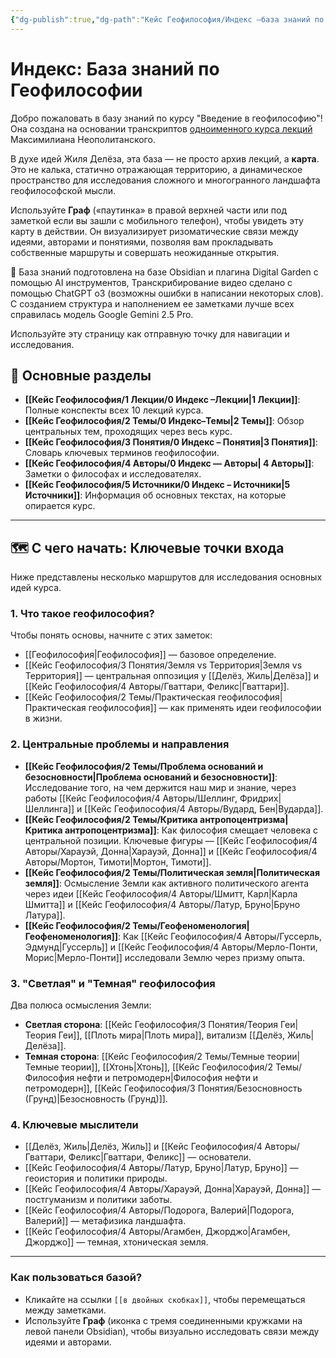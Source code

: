 ```yaml
---
{"dg-publish":true,"dg-path":"Кейс Геофилософия/Индекс –база знаний по Геофилософии","permalink":"/kejs-geofilosofiya/indeks-baza-znanij-po-geofilosofii/","hideInGraph":true,"pinned":true}
---
```



# Индекс: База знаний по Геофилософии

Добро пожаловать в базу знаний по курсу "Введение в геофилософию"!
Она создана на основании транскриптов  [одноименного курса лекций](https://youtube/sZ5y-9kIbDw?si=xqYSNwupECuOmw84) Максимилиана Неополитанского.

В духе идей Жиля Делёза, эта база — не просто архив лекций, а **карта**. Это не калька, статично отражающая территорию, а динамическое пространство для исследования сложного и многогранного ландшафта геофилософской мысли.

  Используйте **Граф** («паутинка» в правой верхней части или под заметкой если вы зашли с мобильного телефон), чтобы увидеть эту карту в действии. Он визуализирует ризоматические связи между идеями, авторами и понятиями, позволяя вам прокладывать собственные маршруты и совершать неожиданные открытия.
 



🤖 База знаний подготовлена на базе Obsidian и плагина Digital Garden с помощью AI инструментов,
Транскрибирование видео сделано с помощью ChatGPT o3 (возможны ошибки в написании некоторых слов). 
С созданием структура и наполнением ее заметками лучше всех справилась модель Google Gemini 2.5 Pro. 

Используйте эту страницу как отправную точку для навигации и исследования.

## 🧭 Основные разделы

- **[[Кейс Геофилософия/1 Лекции/0 Индекс –Лекции\|1 Лекции]]**: Полные конспекты всех 10 лекций курса.
- **[[Кейс Геофилософия/2 Темы/0 Индекс–Темы\|2 Темы]]**: Обзор центральных тем, проходящих через весь курс.
- **[[Кейс Геофилософия/3 Понятия/0 Индекс – Понятия\|3 Понятия]]**: Словарь ключевых терминов геофилософии.
- **[[Кейс Геофилософия/4 Авторы/0 Индекс — Авторы\| 4 Авторы]]**: Заметки о философах и исследователях.
- **[[Кейс Геофилософия/5 Источники/0 Индекс – Источники\|5 Источники]]**: Информация об основных текстах, на которые опирается курс.

---

## 🗺️ С чего начать: Ключевые точки входа

Ниже представлены несколько маршрутов для исследования основных идей курса.

### 1. Что такое геофилософия?
Чтобы понять основы, начните с этих заметок:
- [[Геофилософия\|Геофилософия]] — базовое определение.
- [[Кейс Геофилософия/3 Понятия/Земля vs Территория\|Земля vs Территория]] — центральная оппозиция у [[Делёз, Жиль\|Делёза]] и [[Кейс Геофилософия/4 Авторы/Гваттари, Феликс\|Гваттари]].
- [[Кейс Геофилософия/2 Темы/Практическая геофилософия\|Практическая геофилософия]] — как применять идеи геофилософии в жизни.

### 2. Центральные проблемы и направления
- **[[Кейс Геофилософия/2 Темы/Проблема оснований и безосновности\|Проблема оснований и безосновности]]**: Исследование того, на чем держится наш мир и знание, через работы [[Кейс Геофилософия/4 Авторы/Шеллинг, Фридрих\|Шеллинга]] и [[Кейс Геофилософия/4 Авторы/Вудард, Бен\|Вударда]].
- **[[Кейс Геофилософия/2 Темы/Критика антропоцентризма\|Критика антропоцентризма]]**: Как философия смещает человека с центральной позиции. Ключевые фигуры — [[Кейс Геофилософия/4 Авторы/Харауэй, Донна\|Харауэй, Донна]] и [[Кейс Геофилософия/4 Авторы/Мортон, Тимоти\|Мортон, Тимоти]].
- **[[Кейс Геофилософия/2 Темы/Политическая земля\|Политическая земля]]**: Осмысление Земли как активного политического агента через идеи [[Кейс Геофилософия/4 Авторы/Шмитт, Карл\|Карла Шмитта]] и [[Кейс Геофилософия/4 Авторы/Латур, Бруно\|Бруно Латура]].
- **[[Кейс Геофилософия/2 Темы/Геофеноменология\|Геофеноменология]]**: Как [[Кейс Геофилософия/4 Авторы/Гуссерль, Эдмунд\|Гуссерль]] и [[Кейс Геофилософия/4 Авторы/Мерло-Понти, Морис\|Мерло-Понти]] исследовали Землю через призму опыта.

### 3. "Светлая" и "Темная" геофилософия
Два полюса осмысления Земли:
- **Светлая сторона**: [[Кейс Геофилософия/3 Понятия/Теория Геи\|Теория Геи]], [[Плоть мира\|Плоть мира]], витализм [[Делёз, Жиль\|Делёза]].
- **Темная сторона**: [[Кейс Геофилософия/2 Темы/Темные теории\|Темные теории]], [[Хтонь\|Хтонь]], [[Кейс Геофилософия/2 Темы/Философия нефти и петромодерн\|Философия нефти и петромодерн]], [[Кейс Геофилософия/3 Понятия/Безосновность (Грунд)\|Безосновность (Грунд)]].

### 4. Ключевые мыслители
- [[Делёз, Жиль\|Делёз, Жиль]] и [[Кейс Геофилософия/4 Авторы/Гваттари, Феликс\|Гваттари, Феликс]] — основатели.
- [[Кейс Геофилософия/4 Авторы/Латур, Бруно\|Латур, Бруно]] — геоистория и политики природы.
- [[Кейс Геофилософия/4 Авторы/Харауэй, Донна\|Харауэй, Донна]] — постгуманизм и политики заботы.
- [[Кейс Геофилософия/4 Авторы/Подорога, Валерий\|Подорога, Валерий]] — метафизика ландшафта.
- [[Кейс Геофилософия/4 Авторы/Агамбен, Джорджо\|Агамбен, Джорджо]] — темная, хтоническая земля.

---

### Как пользоваться базой?
- Кликайте на ссылки `[[в двойных скобках]]`, чтобы перемещаться между заметками.
- Используйте **Граф** (иконка с тремя соединенными кружками на левой панели Obsidian), чтобы визуально исследовать связи между идеями и авторами.





